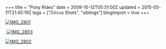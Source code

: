 +++
title = "Pony Rides"
date = 2009-10-12T05:31:00Z
updated = 2015-05-11T21:45:19Z
tags = ["Circus Shots", "siblings"]
blogimport = true 
+++

[![IMG_2801](https://latc.s3.amazonaws.com/wp-content/uploads/2009/10/IMG_2801.jpg "IMG_2801")](https://latc.s3.amazonaws.com/wp-content/uploads/2009/10/IMG_2801.jpg) 

&#160;[![IMG_2803](https://latc.s3.amazonaws.com/wp-content/uploads/2009/10/IMG_2803.jpg "IMG_2803")](https://latc.s3.amazonaws.com/wp-content/uploads/2009/10/IMG_2803.jpg) 

[![IMG_2802](https://latc.s3.amazonaws.com/wp-content/uploads/2009/10/IMG_2802.jpg "IMG_2802")](https://latc.s3.amazonaws.com/wp-content/uploads/2009/10/IMG_2802.jpg)
